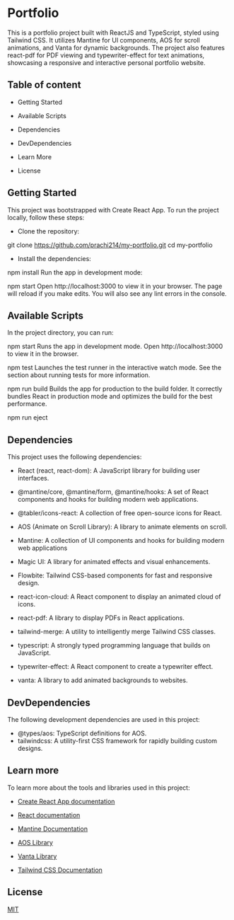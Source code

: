 
# Portfolio

This is a portfolio project built with ReactJS and TypeScript, styled using Tailwind CSS. It utilizes Mantine for UI components, AOS for scroll animations, and Vanta for dynamic backgrounds. The project also features react-pdf for PDF viewing and typewriter-effect for text animations, showcasing a responsive and interactive personal portfolio website.


## Table of content

* Getting Started

* Available Scripts

* Dependencies

* DevDependencies

* Learn More

* License
## Getting Started

This project was bootstrapped with Create React App. To run the project locally, follow these steps:

* Clone the repository:


git clone https://github.com/prachi214/my-portfolio.git
cd my-portfolio

* Install the dependencies:


npm install
Run the app in development mode:


npm start
Open http://localhost:3000 to view it in your browser. The page will reload if you make edits. You will also see any lint errors in the console.
## Available Scripts

In the project directory, you can run:

npm start
Runs the app in development mode.
Open http://localhost:3000 to view it in the browser.

npm test
Launches the test runner in the interactive watch mode.
See the section about running tests for more information.

npm run build
Builds the app for production to the build folder.
It correctly bundles React in production mode and optimizes the build for the best performance.

npm run eject

## Dependencies

This project uses the following dependencies:

- React (react, react-dom): A JavaScript library for building user interfaces.

- @mantine/core, @mantine/form, @mantine/hooks: A set of React components and hooks for building modern web applications.

- @tabler/icons-react: A collection of free open-source icons for React.

- AOS (Animate on Scroll Library): A library to animate elements on scroll.

- Mantine: A collection of UI components and hooks for building modern web applications

- Magic UI: A library for animated effects and visual enhancements.
- Flowbite: Tailwind CSS-based components for fast and responsive design.

- react-icon-cloud: A React component to display an animated cloud of icons.

- react-pdf: A library to display PDFs in React applications.

- tailwind-merge: A utility to intelligently merge Tailwind CSS classes.

- typescript: A strongly typed programming language that builds on JavaScript.

- typewriter-effect: A React component to create a typewriter effect.

- vanta: A library to add animated backgrounds to websites.

## DevDependencies

The following development dependencies are used in this project:

- @types/aos: TypeScript definitions for AOS.
- tailwindcss: A utility-first CSS framework for rapidly building custom designs.
## Learn more

To learn more about the tools and libraries used in this project:

* [Create React App documentation](URL)


* [React documentation](URL)

* [Mantine Documentation](URL)

* [AOS Library](URL)


* [Vanta Library](URL)

* [Tailwind CSS Documentation](URL)
## License


[MIT](https://choosealicense.com/licenses/mit/)

